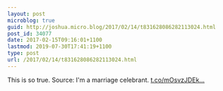```yaml
---
layout: post
microblog: true
guid: http://joshua.micro.blog/2017/02/14/t831628086282113024.html
post_id: 34077
date: 2017-02-15T09:16:01+1100
lastmod: 2019-07-30T17:41:19+1100
type: post
url: /2017/02/14/t831628086282113024.html
---
```

This is so true. Source: I'm a marriage celebrant. [t.co/mOsvzJDEk...](https://t.co/mOsvzJDEkn)
